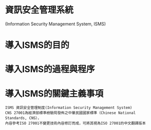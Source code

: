 # 資訊安全管理系統
(Information Security Management System, ISMS)
# 導入ISMS的目的
# 導入ISMS的過程與程序
# 導入ISMS的關鍵主義事項

```
ISMS 資訊安全管理制度(Information Security Management System) 
CNS 27001為經濟部標準檢驗局發佈之中華民國國家標準（Chinese National Standards, CNS），
內容參考ISO 27001不變更技術內容修訂而成，可將其視為ISO 27001的中文翻譯版本
```

